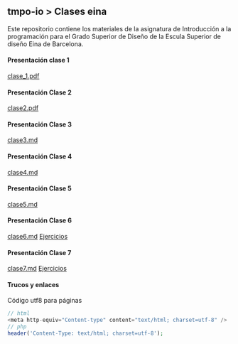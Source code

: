 
## tmpo-io > Clases eina

Este repositorio contiene los materiales de la asignatura de Introducción a la programación para el Grado Superior de Diseño de la Escula Superior de diseño Eina de Barcelona.

#### Presentación clase 1
[clase_1.pdf](clase_1.pdf)

#### Presentación Clase 2
[clase2.pdf](clase2.pdf)

#### Presentación Clase 3
[clase3.md](clase3.md)

#### Presentación Clase 4
[clase4.md](clase4.md)

#### Presentación Clase 5
[clase5.md](clase5.md)

#### Presentación Clase 6
[clase6.md](clase6.md)
[Ejercicios](ejercicios6/)

#### Presentación Clase 7
[clase7.md](clase7.md)
[Ejercicios](ejercicios7/)
  
#### Trucos y enlaces

Código utf8 para páginas
```php
// html
<meta http-equiv="Content-type" content="text/html; charset=utf-8" />
// php
header('Content-Type: text/html; charset=utf-8');
```
